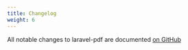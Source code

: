 ```yaml
---
title: Changelog
weight: 6
---
```


All notable changes to laravel-pdf are documented [on GitHub](https://github.com/spatie/laravel-pdf/blob/main/CHANGELOG.md)
